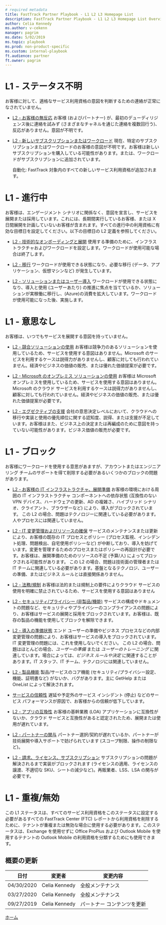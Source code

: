 ```yaml
---
# required metadata  
title: FastTrack Partner Playbook - L1 L2 L3 Homepage List
description: FastTrack Partner Playbook - L1 L2 L3 Homepage List Overview
author: Celia Kennedy
ms.author: v-cekenn
manager: pagrim
ms.date: 5/02/2019
ms.topic: playbook
ms.prod: non-product-specific
ms.custom: internal-playbook
ft.audience: partner
ft.owner: pagrim
---
```

# L1 - ステータス不明
​
お客様に対して、適格なサービス利用資格の意図を判断するための連絡が正常になされていません。

-  [L2 - お客様の無反応](l1l2l3-status-unknown-customer-unresponsive-jp.md)
    お客様 (およびパートナー) が、最初のデューディリジェンス後に連絡を試みず (さまざまなチャネルを通じた連絡を複数回行う)、反応がありません。意図が不明です。

-  [L2 - 新しいサブスクリプションまたはワークロード](l1l2l3-status-unknown-new-subscription-or-workload-jp.md)
    現在、特定のサブスクリプションまたはワークロードのお客様の意図が不明です。お客様は新しいサブスクリプションを購入している可能性があります。または、ワークロードがサブスクリプションに追加されています。

    自動化: FastTrack 対象内のすべての新しいサービス利用資格が追加されます。

# L1 - 進行中

お客様は、エンゲージメント シナリオに関係なく、意図を宣言し、サービスを展開または採用しています。これには、長期間実行しているお客様、または X 日間展開を計画していないお客様が含まれます。すべての進行中の利用資格に有効な目標日を設定してください。以下の目標日の L2 定義を参照してください。

-  [L2 - 技術的なオンボーディングと展開](l1l2l3-in-progress-technical-onboarding-deployment-jp.md)
    使用する準備のために、インフラストラクチャおよびワークロードを設定します。ワークロードが使用可能な場合は終了します。

-  [L2 - 移行](l1l2l3-in-progress-migration-jp.md)
    ワークロードが使用できる状態になり、必要な移行 (データ、アプリケーション、仮想マシンなど) が発生しています。

-  [L2 - ソリューションまたはユーザー導入](l1l2l3-in-progress-solution-or-user-adoption-jp.md)
    ワークロードが使用できる状態になり、導入と使用 (ユーザーあたり) の推進に焦点を当てているか、ソリューションが実稼働に移行し、(Azure)の消費を拡大しています。ワークロードが使用可能になった後、実施します。

# ​L1 - 意思なし

お客様は、いつでもサービスを展開する意図を持っていません。

-  [​L2 - 競合ソリューションの使用](l1l2l3-no-intent-using-competitive-solution-jp.md)
    お客様は競争力のあるソリューションを使用しているため、サービスを使用する意図はありません。Microsoft のサービスを利用するケースは説得力がありませんし、顧客に対しても行われていません。経済やビジネスの価値の販売、または優れた価値提案が必要です。

-  [L2 - Microsoft のオンプレミス ソリューションの使用](l1l2l3-no-intent-using-microsoft-on-premises-solution-jp.md)
    お客様は Microsoft オンプレミスを使用しているため、サービスを使用する意図はありません。Microsoft のクラウド サービスを利用するケースは説得力がありませんし、顧客に対しても行われていません。経済やビジネスの価値の販売、または優れた価値提案が必要です。

-  [L2 - エグゼクティブの支援](l1l2l3-no-intent-executive-sponsorship-jp.md)
    会社の意思決定レベルにおいて、クラウドへの移行や実装と使用の優先順位に関する認知度、説得、または支援が不足しています。お客様はまた、ビジネス上の決定または再編成のために意図を持っていない可能性があります。ビジネス価値の販売が必要です。

# L1 - ブロック

お客様にワークロードを使用する意思があますが、アカウントまたはエンジニアリング チームのサポートを得て削除する必要があるいくつかのブロックの問題があります。

-  [L2 - お客様の IT インフラストラクチャ、展開準備](l1l2l3-blocked-customer-it-infrastructure-remediation-jp.md)
    お客様の環境における周囲の IT インフラストラクチャ コンポーネントへの依存状態 (互換性のない VPN デバイス、ハードウェアの更新、AD の複雑さ、ハイブリッド シナリオ、クライアント、ブラウザーなど) により、導入がブロックされています。
    この L2 の場合、問題はテクノロジーに関連している必要があります。人やプロセスには関連していません。

-  [L2 - IT 変更管理およびリソースの確保](l1l2l3-blocked-it-change-management-resourcing-jp.md)
    サービスのメンテナンスまたは更新により、お客様の既存の IT プロセスとポリシー (プロセス監視、インシデント処理、問題検出、自宅使用ポリシーなど) が中断しており、導入を妨げています。変更を管理するためのプロセスまたはポリシーの再設計が必要です。お客様は、展開準備のためのリソースの不足 (予算/人) によってブロックされる可能性があります。
    この L2 の場合、問題は技術面の管理者または IT チームに関連している必要があります。基盤となるテクノロジ、ユーザーの準備、またはビジネス ルールとは直接関係ありません。

-  [L2 - 法務/規制](l1l2l3-blocked-legal-regulatory-jp.md)
    お客様は法的または規制上の要件によりクラウド サービスの使用を明確に禁止されているため、サービスを使用する意図はありません

-  [L2 - セキュリティ/プライバシー (非製品/機能)](l1l2l3-blocked-security-privacy-non-product-feature-jp.md)
    サービスの構成やドキュメントの問題など、セキュリティやプライバシーのコンプライアンスの問題により、お客様はサービスの展開と採用をブロックされています。お客様は、既存の製品の機能を使用してブロックを解除できます。

-  [L2 - 導入の準備状態](l1l2l3-blocked-adoption-readiness-jp.md)
    エンド ユーザーの準備やビジネス プロセスなどの内部変更管理の問題により、お客様はサービスの導入をブロックされています。IT 変更管理の問題には、これを使用しないでください。
    この L2 の場合、問題はほとんどの場合、*ユーザーの準備* または *ユーザーのトレーニング* に関連しています。場合によっては、*ビジネス ルールや決定* に関連することがあります。​IT スタッフ、​IT チーム、テクノロジには関連していません。

-  [L2 - 製品機能](l1l2l3-blocked-product-feature-capability-jp.md)
    製品/サービスのコア機能 (セキュリティ/プライバシー設定、機能、証明書など) がないか、バグがあります。主に GetHelp または OneList によって解決されます。

-  [サービスの信頼性](l1l2l3-blocked-service-reliability-jp.md)
    遅延や予定外のサービス インシデント (停止) などのサービス パフォーマンスが原因で、お客様からの信頼が低下しています。

-  [L2 - アプリの互換性](l1l2l3-blocked-app-compatibility-jp.md)​
    お客様の基幹業務 (LOA) アプリケーションに互換性がないか、クラウド サービスと互換性があると認定されたため、展開または使用が遅れています。

-  [L2 - パートナーの関与](l1l2l3-blocked-partner-engagement-jp.md)
    パートナー選択/契約が遅れているか、パートナーが技術展開や導入サポートで妨げられています (スコープ制限、操作の制限など)。

-  [L2 - 請求、ライセンス、サブスクリプション](l1l2l3-blocked-billing-licensing-subscription-jp.md)
    サブスクリプションの問題が解決されるまで実装がブロックされます (ライセンスの適用、ライセンスの譲渡、不適切な SKU、シートの減少など)。再販業者、LSS、LSA の関与が必要です。

# L1 - 重複/無効

この L1 ステータスは、すべてのサービス利用資格をこのステータスに設定する必要があるすべての FastTrack Center (FTC) レポートから利用資格を削除するために、テナントが重複または無効な場合に使用する必要があります。このステータスは、Exchange を使用せずに Office ProPlus および Outlook Mobile を使用するテナントの Outlook Mobile の利用資格を分類するためにも使用できます。

## 概要の更新

| 日付| 変更者| 変更内容|
| ----------| -----------------| ----------------|
|04/30/2020| Celia Kennedy| 全般メンテナンス|
|03/27/2020| Celia Kennedy| 全般メンテナンス|
|09/27/2019| Celia Kennedy| パートナー コンテンツを更新|

[ホーム](http://partner-docs.microsoft.com)
